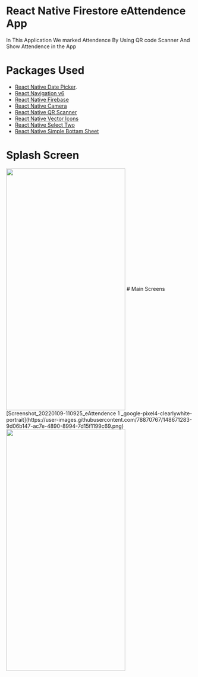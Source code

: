 # React Native Firestore eAttendence App
In This Application We marked Attendence By Using QR code Scanner And Show Attendence in the App
# Packages Used
- [React Native Date Picker](https://www.npmjs.com/package/react-native-date-picker).
- [React Navigation v6](https://reactnavigation.org/)
- [React Native Firebase](https://rnfirebase.io/)
- [React Native Camera](https://www.npmjs.com/package/react-native-camera)
- [React Native QR Scanner](https://www.npmjs.com/package/react-native-qrcode-scanner)
- [React Native Vector Icons](https://www.npmjs.com/package/react-native-vector-icons)
- [React Native Select Two](https://www.npmjs.com/package/react-native-select-two)
- [React Native Simple Bottam Sheet](https://www.npmjs.com/package/react-native-simple-bottom-sheet)
# Splash Screen
<img align="center" src="https://user-images.githubusercontent.com/78870767/148670937-e131f230-c88e-4184-85fe-47e690e314a6.png" width="320" height="650">
# Main Screens
[Screenshot_20220109-110925_eAttendence 1 _google-pixel4-clearlywhite-portrait](https://user-images.githubusercontent.com/78870767/148671283-9d06b147-ac7e-4890-8994-7d15f1199c69.png)
<img align="center" src="https://user-images.githubusercontent.com/78870767/148671283-9d06b147-ac7e-4890-8994-7d15f1199c69.png" width="320" height="650">


